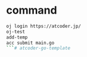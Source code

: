 # command
```zsh
oj login https://atcoder.jp/
oj-test
add-temp
acc submit main.go
```# atcoder-go-template
